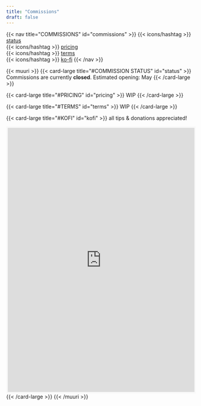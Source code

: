 ```yaml
---
title: "Commissions"
draft: false
---
```


{{< nav title="COMMISSIONS" id="commissions" >}} 
{{< icons/hashtag >}} [status](#status)  
{{< icons/hashtag >}} [pricing](#pricing)  
{{< icons/hashtag >}} [terms](#terms)  
{{< icons/hashtag >}} [ko-fi](#kofi) 
{{< /nav >}}

{{< muuri >}}
{{< card-large title="#COMMISSION STATUS" id="status" >}}
Commissions are currently **closed**. Estimated opening: May
{{< /card-large >}}

{{< card-large title="#PRICING" id="pricing" >}}
WIP
{{< /card-large >}}

{{< card-large title="#TERMS" id="terms" >}}
WIP
{{< /card-large >}}

{{< card-large title="#KOFI" id="kofi" >}}
all tips & donations appreciated!  
<iframe id='kofiframe' src='https://ko-fi.com/nenrikido_/?hidefeed=true&widget=true&embed=true&preview=true' style='border:none;width:100%;padding:4px;background:#f9f9f9;' height='712' title='nenrikido_'></iframe>
{{< /card-large >}}
{{< /muuri >}}